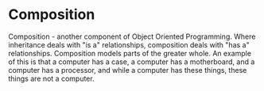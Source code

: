 # Composition

Composition - another component of Object Oriented Programming.  Where inheritance 
deals with "is a" relationships, composition deals with "has a" relationships. Composition
models parts of the greater whole.  An example of this is that a computer has a case, a 
computer has a motherboard, and a computer has a processor, and while a computer has 
these things, these things are not a computer.

